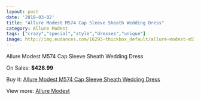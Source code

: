 ```yaml
---
layout: post
date: '2018-03-02'
title: "Allure Modest M574 Cap Sleeve Sheath Wedding Dress"
category: Allure Modest
tags: ["crazy","special","style","dresses","unique"]
image: http://img.eudances.com/16293-thickbox_default/allure-modest-m574-cap-sleeve-sheath-wedding-dress.jpg
---
```

Allure Modest M574 Cap Sleeve Sheath Wedding Dress

On Sales: **$428.99**
<a href="https://www.eudances.com/en/allure-modest/4790-allure-modest-m574-cap-sleeve-sheath-wedding-dress.html"><amp-img layout="responsive" width="600" height="600" src="//img.eudances.com/16293-thickbox_default/allure-modest-m574-cap-sleeve-sheath-wedding-dress.jpg" alt="Allure Modest M574 Cap Sleeve Sheath Wedding Dress 0" /></a>
<a href="https://www.eudances.com/en/allure-modest/4790-allure-modest-m574-cap-sleeve-sheath-wedding-dress.html"><amp-img layout="responsive" width="600" height="600" src="//img.eudances.com/16294-thickbox_default/allure-modest-m574-cap-sleeve-sheath-wedding-dress.jpg" alt="Allure Modest M574 Cap Sleeve Sheath Wedding Dress 1" /></a>

Buy it: [Allure Modest M574 Cap Sleeve Sheath Wedding Dress](https://www.eudances.com/en/allure-modest/4790-allure-modest-m574-cap-sleeve-sheath-wedding-dress.html "Allure Modest M574 Cap Sleeve Sheath Wedding Dress")

View more: [Allure Modest](https://www.eudances.com/en/38-allure-modest "Allure Modest")